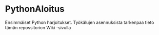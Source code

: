 # PythonAloitus
Ensimmäiset Python harjoitukset. Työkälujen asennuksista tarkenpaa tieto tämän repossitorion Wiki -sivulla
